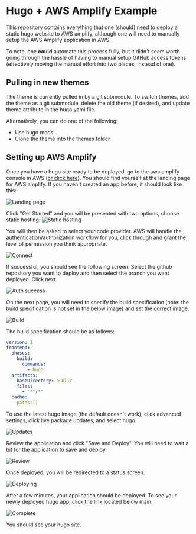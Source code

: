 # Hugo + AWS Amplify Example
This repository contains everything that one (should) need to deploy a static hugo website to AWS amplify, although one will need to manually setup the AWS Amplify application in AWS.

To note, one **could** automate this process fully, but it didn't seem worth going through the hassle of having to manual setup GitHub access tokens (effectively moving the manual effort into two places, instead of one).

## Pulling in new themes
The theme is currently pulled in by a git submodule. To switch themes, add the theme as a git submodule, delete the old theme (if desired), and update theme attribute in the hugo.yaml file.

Alternatively, you can do one of the following:
  * Use hugo mods
  * Clone the theme into the themes folder

## Setting up AWS Amplify
Once you have a hugo site ready to be deployed, go to the aws amplify console in AWS ([or click here](https://console.aws.amazon.com/amplify/home)). You should find yourself at the landing page for AWS amplify. If you haven't created an app before, it should look like this:

![Landing page](https://raw.githubusercontent.com/adambnoel/hugo_aws_amplify/main/content/tutorial/landing.png)

Click "Get Started" and you will be presented with two options, choose static hosting:
![Static hosting](https://raw.githubusercontent.com/adambnoel/hugo_aws_amplify/main/content/tutorial/static_hosting.png)

You will then be asked to select your code provider. AWS will handle the authentication/authorization workflow for you, click through and grant the level of permission you think appropriate.

![Connect](https://raw.githubusercontent.com/adambnoel/hugo_aws_amplify/main/content/tutorial/static_hosting.png)

If successful, you should see the following screen. Select the github repository you want to deploy and then select the branch you want deployed. Click next.

![Auth success](https://raw.githubusercontent.com/adambnoel/hugo_aws_amplify/main/content/tutorial/auth_successful.png)

On the next page, you will need to specify the build specification (note: the build specification is not set in the below image) and set the correct image.

![Build](https://raw.githubusercontent.com/adambnoel/hugo_aws_amplify/main/content/tutorial/build.png)

The build specification should be as follows:
```yaml
version: 1
frontend:
  phases:
    build:
      commands:
        - hugo
  artifacts:
    baseDirectory: public
    files:
      - '**/*'
  cache:
    paths:[]
```

To use the latest hugo image (the default doesn't work), click advanced settings, click live package updates, and select hugo.

![Updates](https://raw.githubusercontent.com/adambnoel/hugo_aws_amplify/main/content/tutorial/updates.png)

Review the application and click "Save and Deploy". You will need to wait a bit for the application to save and deploy.

![Review](https://raw.githubusercontent.com/adambnoel/hugo_aws_amplify/main/content/tutorial/review.png)

Once deployed, you will be redirected to a status screen.

![Deploying](https://raw.githubusercontent.com/adambnoel/hugo_aws_amplify/main/content/tutorial/deploying.png)

After a few minutes, your application should be deployed. To see your newly deployed hugo app, click the link located below main.

![Complete](https://raw.githubusercontent.com/adambnoel/hugo_aws_amplify/main/content/tutorial/complete.png)

You should see your hugo site.